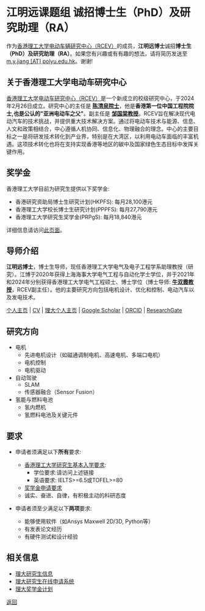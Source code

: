 # 江明远课题组 诚招博士生（PhD）及研究助理（RA）
作为[香港理工大学电动车辆研究中心（RCEV）](https://www.polyu.edu.hk/rcev/)的成员，**江明远博士**诚招**博士生（PhD）及研究助理（RA）**。如果您有兴趣或有有趣的想法，请将简历发送至[m.y.jiang [AT] polyu.edu.hk](mailto:m.y.jiang@polyu.edu.hk)。谢谢!

## 关于香港理工大学电动车研究中心
[香港理工大学电动车研究中心（RCEV）](https://www.polyu.edu.hk/rcev/)是一个新成立的校级研究中心，于2024年2月26日成立。研究中心的主任是 **[陈清泉院士](https://www.polyu.edu.hk/eee/people/distinguished-honorary-emeritus-adjunct-and-visiting-staff/prof-chan-ching-chuen/)**，他是**香港第一位中国工程院院士,也是公认的"亚洲电动车之父"**。副主任是 **[邹国棠教授](https://www.polyu.edu.hk/eee/people/academic-staff-and-teaching-staff/prof-chau-kwok-tong/)**。RCEV旨在解决现代电动汽车的技术挑战，并提供重大技术解决方案。通过将电动车技术与能源、信息、人文和政策相结合，中心遵循人机协同、信息化、物理融合的理念。中心的主要目标之一是将研发技术转化到产业界，特别是在大湾区，以利用电动车面临的丰富机遇。这项技术转化也将在支持实现香港等地区的碳中及国家绿色生态目标中发挥关键作用。

## 奖学金
香港理工大学目前为研究生提供以下奖学金:
- 香港研究资助局博士生研究计划(HKPFS): 每月28,100港元
- 香港理工大学校长博士生研究计划(PPPFS): 每月27,790港元 
- 香港理工大学研究生奖学金(PRPgS): 每月18,840港元

详细信息请访问[此页面](https://www.polyu.edu.hk/gs/prospective-students/fellowship-scholarship-schemes/)。

## 导师介绍
**江明远博士**，博士生导师，现任香港理工大学电气及电子工程学系助理教授（研究）。江博于2020年获得上海海事大学电气工程与自动化学士学位，并于2021年和2024年分别获得香港理工大学电气工程硕士、博士学位（博士导师: **[牛双霞教授](https://www.polyu.edu.hk/eee/people/academic-staff-and-teaching-staff/dr-niu-shuang-xia/)**，RCEV副主任）。他的主要研究方向包括电机设计、优化和控制、电动汽车以及发电技术。

[个人主页](https://jiangmy97.github.io/) |
[CV](https://jiangmy97.github.io/docs/CV_JMY_240531_v2.pdf) |
[理大个人主页](https://www.polyu.edu.hk/eee/people/academic-staff-and-teaching-staff/dr-jian-mingyuan/) |
[Google Scholar](https://scholar.google.com.hk/citations?hl=en&user=o6vNp3AAAAAJ) |
[ORCID](https://orcid.org/0000-0001-7805-9772) |
[ResearchGate](https://www.researchgate.net/profile/Mingyuan-Jiang-3)

## 研究方向
- 电机
    - 先进电机设计（如磁通调制电机、高速电机、多端口电机）
    - 电机控制
    - 电机驱动
- 自动驾驶
    - SLAM
    - 传感器融合（Sensor Fusion）
- 氢能与燃料电池
    - 氢内燃机
    - 氢燃料电池及关键元件

## 要求
- 申请者须满足以下**所有**要求:
  - [香港理工大学研究生基本入学要求](https://www.polyu.edu.hk/study/pg/research-postgraduate/admission-requirements-rpg):
    - 学位要求:请访问上述链接
    - 英语要求: IELTS>=6.5或TOFEL>=80
  - [奖学金申请要求](https://www.polyu.edu.hk/gs/prospective-students/fellowship-scholarship-schemes/)
  - 诚实、奋进、自律，有积极主动的科研态度

- 申请者须至少满足以下**两项**要求:
  - 能够使用软件（如Ansys Maxwell 2D/3D, Python等）
  - 有发表论文经历
  - 有硬件测试和设计经验

## 相关信息
- [理大研究生信息](https://www.polyu.edu.hk/study/pg/research-postgraduate)
- [理大研究生在线申请系统](https://www38.polyu.edu.hk/eAdmission/index.do)
- [理大奖学金计划](https://www.polyu.edu.hk/gs/prospective-students/fellowship-scholarship-schemes/)

[返回](https://jiangmy97.github.io)
